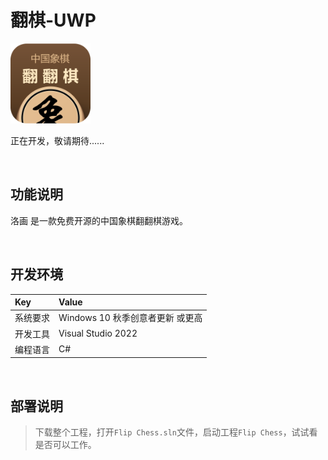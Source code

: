 # 翻棋-UWP

![](ScreenShot/logo.png)


 正在开发，敬请期待......


<br/>

## 功能说明

洛画 是一款免费开源的中国象棋翻翻棋游戏。


<br/>

## 开发环境

|Key|Value|
|:-|:-|
|系统要求| Windows 10 秋季创意者更新 或更高|
|开发工具|Visual Studio 2022|
|编程语言|C#|


<br/>

## 部署说明

> 下载整个工程，打开`Flip Chess.sln`文件，启动工程`Flip Chess`，试试看是否可以工作。